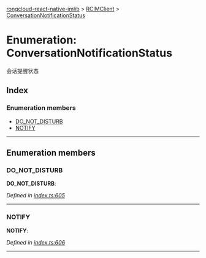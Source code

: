 [rongcloud-react-native-imlib](../README.md) > [RCIMClient](../modules/rcimclient.md) > [ConversationNotificationStatus](../enums/rcimclient.conversationnotificationstatus.md)

# Enumeration: ConversationNotificationStatus

会话提醒状态

## Index

### Enumeration members

* [DO_NOT_DISTURB](rcimclient.conversationnotificationstatus.md#do_not_disturb)
* [NOTIFY](rcimclient.conversationnotificationstatus.md#notify)

---

## Enumeration members

<a id="do_not_disturb"></a>

###  DO_NOT_DISTURB

**DO_NOT_DISTURB**: 

*Defined in [index.ts:605](https://github.com/rongcloud/rongcloud-react-native-imlib/blob/c4be651/src/index.ts#L605)*

___
<a id="notify"></a>

###  NOTIFY

**NOTIFY**: 

*Defined in [index.ts:606](https://github.com/rongcloud/rongcloud-react-native-imlib/blob/c4be651/src/index.ts#L606)*

___

